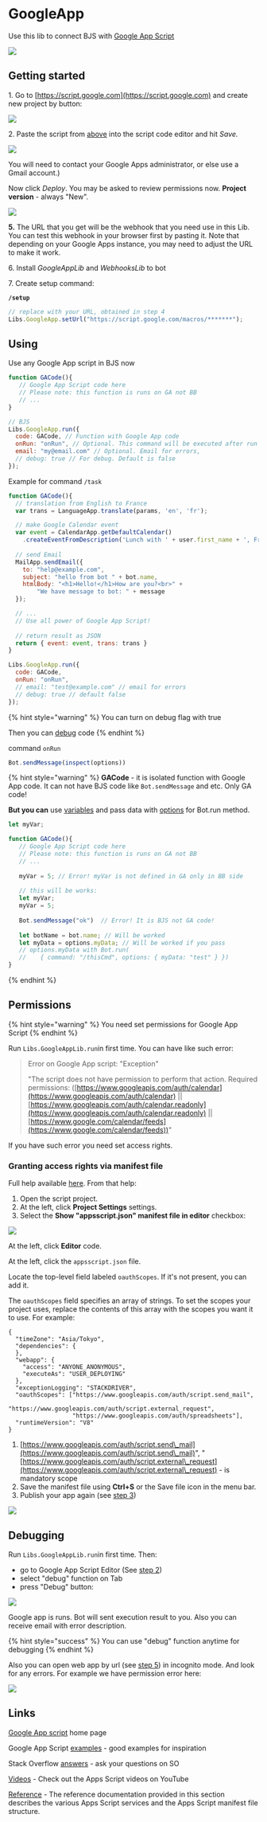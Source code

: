 # GoogleApp

Use this lib to connect BJS with [Google App Script](https://developers.google.com/apps-script)

![](<../.gitbook/assets/image (76).png>)

## Getting started

1\. Go to [https://script.google.com](https://script.google.com) and create new project by button:

![](<../.gitbook/assets/image (77).png>)

2\. Paste the script from [above](https://github.com/bots-business/store-libs/blob/master/GoogleAppSync.gs) into the script code editor and hit _Save._

![](<../.gitbook/assets/image (95) (1) (1).png>)

You will need to contact your Google Apps administrator, or else use a Gmail account.)

Now click _Deploy_. You may be asked to review permissions now. **Project version** - always "New".

![](<../.gitbook/assets/image (75).png>)

**5.** The URL that you get will be the webhook that you need use in this Lib. You can test this webhook in your browser first by pasting it. Note that depending on your Google Apps instance, you may need to adjust the URL to make it work.&#x20;

6\. Install _GoogleAppLib_ and _WebhooksLib_ to bot

7\. Create setup command:

**`/setup`**

```javascript
// replace with your URL, obtained in step 4
Libs.GoogleApp.setUrl("https://script.google.com/macros/*******");
```

## Using

Use any Google App script in BJS now

```javascript
function GACode(){
   // Google App Script code here
   // Please note: this function is runs on GA not BB
   // ...
}

// BJS
Libs.GoogleApp.run({
  code: GACode, // Function with Google App code
  onRun: "onRun", // Optional. This command will be executed after run
  email: "my@email.com" // Optional. Email for errors,
  // debug: true // For debug. Default is false
});
```

Example for command `/task`

```javascript
function GACode(){
  // translation from English to France
  var trans = LanguageApp.translate(params, 'en', 'fr');

  // make Google Calendar event
  var event = CalendarApp.getDefaultCalendar()
    .createEventFromDescription('Lunch with ' + user.first_name + ', Friday at 1PM');
  
  // send Email
  MailApp.sendEmail({
    to: "help@example.com",
    subject: "hello from bot " + bot.name,
    htmlBody: "<h1>Hello!</h1>How are you?<br>" +
        "We have message to bot: " + message
  });

  // ...
  // Use all power of Google App Script!
  
  // return result as JSON
  return { event: event, trans: trans }
}

Libs.GoogleApp.run({
  code: GACode,
  onRun: "onRun",
  // email: "test@example.com" // email for errors
  // debug: true // default false
});
```

{% hint style="warning" %}
You can turn on debug flag with true

Then you can [debug](googleapp.md#debugging) code
{% endhint %}

command `onRun`

```javascript
Bot.sendMessage(inspect(options))
```

{% hint style="warning" %}
**GACode** - it is isolated function with Google App code. It can not have BJS code like `Bot.sendMessage` and etc. Only GA code!

**But you can** use [variables](../bjs/variables.md) and pass data with [options](../bjs/bot-functions.md#bot-run-options) for Bot.run method.

```javascript
let myVar;

function GACode(){
   // Google App Script code here
   // Please note: this function is runs on GA not BB
   // ...
   
   myVar = 5; // Error! myVar is not defined in GA only in BB side
   
   // this will be works:
   let myVar;
   myVar = 5;
   
   Bot.sendMessage("ok")  // Error! It is BJS not GA code!
   
   let botName = bot.name; // Will be worked
   let myData = options.myData; // Will be worked if you pass 
   // options.myData with Bot.run(
   //    { command: "/thisCmd", options: { myData: "test" } })
}
```
{% endhint %}



## Permissions

{% hint style="warning" %}
You need set permissions for Google App Script
{% endhint %}

Run `Libs.GoogleAppLib.run`in first time. You can have like such error:

> Error on Google App script: "Exception"
>
> "The script does not have permission to perform that action. Required permissions: ([https://www.googleapis.com/auth/calendar](https://www.googleapis.com/auth/calendar) || [https://www.googleapis.com/auth/calendar.readonly](https://www.googleapis.com/auth/calendar.readonly) || [https://www.google.com/calendar/feeds](https://www.google.com/calendar/feeds))"

If you have such error you need set access rights.

### Granting access rights via manifest file

Full help available [here](https://developers.google.com/apps-script/concepts/scopes#setting\_explicit\_scopes). From that help:



1. Open the script project.
2. At the left, click **Project Settings** settings.
3. Select the **Show "appsscript.json" manifest file in editor** checkbox:

![](<../.gitbook/assets/image (90) (1).png>)



At the left, click **Editor** code.

At the left, click the `appsscript.json` file.

Locate the top-level field labeled `oauthScopes`. If it's not present, you can add it.

The `oauthScopes` field specifies an array of strings. To set the scopes your project uses, replace the contents of this array with the scopes you want it to use. For example:

```
{
  "timeZone": "Asia/Tokyo",
  "dependencies": {
  },
  "webapp": {
    "access": "ANYONE_ANONYMOUS",
    "executeAs": "USER_DEPLOYING"
  },
  "exceptionLogging": "STACKDRIVER",
  "oauthScopes": ["https://www.googleapis.com/auth/script.send_mail",
                  "https://www.googleapis.com/auth/script.external_request",
                  "https://www.googleapis.com/auth/spreadsheets"],
  "runtimeVersion": "V8"
}
```

1. [https://www.googleapis.com/auth/script.send\_mail](https://www.googleapis.com/auth/script.send\_mail)", "[https://www.googleapis.com/auth/script.external\_request](https://www.googleapis.com/auth/script.external\_request) - is mandatory scope
2. Save the manifest file using **Ctrl+S** or the Save file icon in the menu bar.
3. Publish your app again (see [step 3](googleapp.md#getting-started))

![](<../.gitbook/assets/image (82).png>)



## Debugging

Run `Libs.GoogleAppLib.run`in first time. Then:

* go to Google App Script Editor (See [step 2](googleapp.md#getting-started))
* select "debug" function on Tab
* press "Debug" button:

![](<../.gitbook/assets/image (93).png>)

Google app is runs. Bot will sent execution result to you. Also you can receive email with error description.

{% hint style="success" %}
You can use "debug" function anytime for debugging
{% endhint %}



Also you can open web app by url (see [step 5](googleapp.md#getting-started)) in incognito mode. And look for any errors. For example we have permission error here:

![](<../.gitbook/assets/image (94) (1).png>)





## Links

[Google App script](https://developers.google.com/apps-script) home page

Google App Script [examples](https://github.com/gsuitedevs/apps-script-samples) - good examples for inspiration

Stack Overflow [answers](http://stackoverflow.com/questions/tagged/google-apps-script) - ask your questions on SO

[Videos](https://developers.google.com/apps-script/guides/videos) -  Check out the Apps Script videos on YouTube

[Reference](https://developers.google.com/apps-script/reference) - The reference documentation provided in this section describes the various Apps Script services and the Apps Script manifest file structure.
